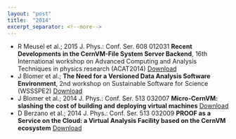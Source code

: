 ```yaml
---
layout: "post"
title:  "2014"
excerpt_separator: <!--more-->
---
```


- R Meusel et al.; 2015 J. Phys.: Conf. Ser. 608 012031 **Recent Developments in the CernVM-File System Server Backend**, 16th International workshop on Advanced Computing and Analysis Techniques in physics research (ACAT2014) [Download](http://iopscience.iop.org/1742-6596/608/1/012031/pdf/1742-6596_608_1_012031.pdf)
- J Blomer et al.; **The Need for a Versioned Data Analysis Software Environment**, 2nd workshop on Sustainable Software for Science (WSSSPE2) [Download](http://arxiv.org/abs/1407.3063)
- J Blomer et al.; 2014 J. Phys.: Conf. Ser. 513 032007 **Micro-CernVM: slashing the cost of building and deploying virtual machines** [Download](http://iopscience.iop.org/1742-6596/513/3/032009)
- D Berzano et al.; 2014 J. Phys.: Conf. Ser. 513 032009 **PROOF as a Service on the Cloud: a Virtual Analysis Facility based on the CernVM ecosystem** [Download](http://iopscience.iop.org/1742-6596/513/3/032007)

<!--more-->